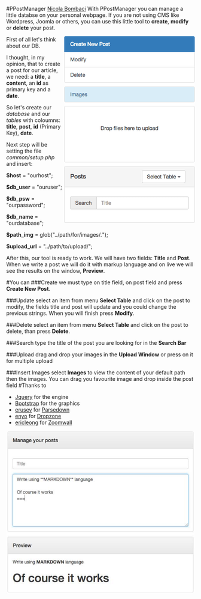 #PPostManager [Nicola Bombaci](http://nicolabombaci.com/ "Nicola Bombaci Webpage")
With PPostManager you can manage a little databse on your personal webpage. If you are not using CMS like Wordpress,
Joomla or others, you can use this little tool to **create**, **modify** or **delete** your post.
 
<img style="float:right!important" src="./img/sidePPost.png">
 
First of all let's think about our DB.
 
I thought, in my opinion, that to create a post for our article, we need: a **title**, a **content**, an **id** as primary key 
and a **date**.
 
So let's create our *database* and our *tables* with coloumns: **title**, **post**, **id** (Primary Key), **date**.

Next step will be setting the file *common/setup.php* and insert:

**$host** = "ourhost";

**$db_user** = "ouruser";

**$db_psw** = "ourpassword";

**$db_name** = "ourdatabase";

**$path_img** = glob("../path/for/images/*.*");

**$upload_url** = "../path/to/upload/";

After this, our tool is ready to work. We will have two fields: **Title** and **Post**. When we write a post we will do it
with markup language and on live we will see the results on the window, **Preview**.

#You can
###Create
we must type on title field, on post field and press **Create New Post**.

###Update
select an item from menu **Select Table** and click on the post to modify, the fields title and post will update
and you could change the previous strings. When you will finish press **Modify**.

###Delete
select an item from menu **Select Table** and click on the post to delete, than press **Delete**.

###Search
type the title of the post you are looking for in the **Search Bar**

###Upload
drag and drop your images in the **Upload Window** or press on it for multiple upload

###Insert Images
select **Images** to view the content of your default path then the images. You can drag you favourite image and drop inside the post field
#Thanks to
+ [Jquery](https://jquery.com/ "Jquery") for the engine
+ [Bootstrap](http://getbootstrap.com/ "Bootstrap") for the graphics
+ [erusev](https://github.com/erusev "erusev") for [Parsedown](https://github.com/erusev/parsedown "Parser Markdown")
+ [enyo](https://github.com/enyo "enyo") for [Dropzone](https://github.com/enyo/dropzone "Dropzone")
+ [ericleong](https://github.com/ericleong "ericleong") for [Zoomwall](https://github.com/ericleong/zoomwall.js "Zoomwall")

<img style="display:block!important;margin-left:auto!important;margin-right:auto!important;" src="./img/mainPPost.jpg">
